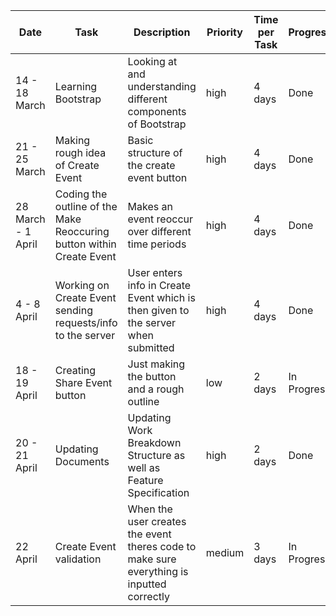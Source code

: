 |Date|Task|Description|Priority|Time per Task|Progress|Comment|
|----|----|-----------|--------|-------------|--------|-------|
|14 - 18 March|Learning Bootstrap|Looking at and understanding different components of Bootstrap|high|4 days|Done|Understanding what I will need in order to make Create Event|
|21 - 25 March|Making rough idea of Create Event|Basic structure of the create event button|high|4 days|Done|Modals being used as the background|
|28 March - 1 April|Coding the outline of the Make Reoccuring button within Create Event|Makes an event reoccur over different time periods|high|4 days|Done|Need to also work on the sending info to the server|
|4 - 8 April|Working on Create Event sending requests/info to the server|User enters info in Create Event which is then given to the server when submitted|high|4 days|Done|Also worked on converting a date into a timestamp|
|18 - 19 April|Creating Share Event button|Just making the button and a rough outline|low|2 days|In Progress|Need to think about the structure more|
|20 - 21 April|Updating Documents|Updating Work Breakdown Structure as well as Feature Specification|high|2 days|Done|Code Review|
|22 April|Create Event validation|When the user creates the event theres code to make sure everything is inputted correctly|medium|3 days|In Progress|Learn more about validation|
